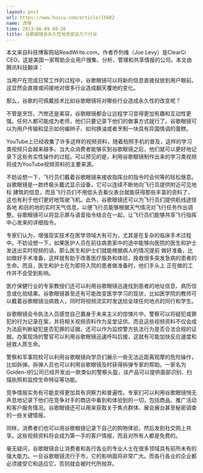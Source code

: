 ```yaml
---
layout: post
url: https://www.huxiu.com/article/15682
name: 虎嗅
time: 2013-06-09 08:26
title: 谷歌眼镜会永久性地改变这几个行业
---
```

本文来自科技博客网站ReadWrite.com，作者乔列维（Joe Levy）是ClearCi CEO，这是美国一家帮助企业用户搜集、分析、管理和共享情报的公司。本文由腾讯科技翻译：

当用户在完成日常工作的过程中，谷歌眼镜可以将新的信息直接投放到用户眼前。这显然会直接或间接地对很多行业造成翻天覆地的变化。

那么，谷歌的可佩戴技术比如谷歌眼镜将对哪些行业造成永久性的改变呢？

不管是烹饪、汽修还是美容，谷歌眼镜都会让远程学习变得更加有趣和互动性更强。任何人都可能成为老师，他们只要记录下他们的做事方式就行了。谷歌眼镜可以为用户传输和显示如何编辫子、如何换油或者烹制一块具有异国情调的蛋糕。

YouTube上已经收集了许多这样的视频资料，随着拍照手机的普及，这样的学习类视频只会越来越多。当大众消费者能够买到谷歌眼镜之后，他们就可以更好地记录下这些务实性操作的过程。可以预见的是，利用谷歌眼镜制作出来的学习类视频将成为YouTube视频资料的主要来源。

不妨设想一下，飞行员们戴着谷歌眼镜来接收指挥台的指令时会何等的轻松惬意。谷歌眼镜是一款终极头戴式显示设备，它可以连续不断地向飞行员提供附近可见地标 建筑的信息，而且飞行员们不用低头去看仪表台就能获得那些丰富的资料了，这也有利于他们更好地驾驶飞机。此外，谷歌眼镜还可以为飞行员们提供航线途径各地 和目的地的实时天气信息，以便飞行员能够根据天气情况对飞行任务作出调整。谷歌眼镜可以将显示屏与语音指令结合在一起，让飞行员们能够共享飞行指挥中心发来的详细指令。

专家们认为，增强现实技术在医学领域大有可为，尤其是在复杂的临床手术过程中。不妨设想一下，如果医护人员在前往病患家中的途中能够向医院的医生和护士发送出实时视频的话，那么医生和护士们就能根据病人的情况提前 做好准备，比如做好手术准备，这样就有助于改善医疗服务和体验，挽救很多突发急病的患者的生命。而且，医生和护士在为即将入院的患者做准备时，他们手头上 正在做的工作并不会受到影响。

医疗保健行业的专家教授们还可以利用谷歌眼镜迅速找到患者的地址信息、病历信息或化验结果。谷歌眼镜甚至还有可能改变医学学习的现状，比如医学院的教师可以戴着谷歌眼镜治病救人，同时将视频流实时发送给全球任何地点的同行和学生。

谷歌眼镜会令执法人员感觉自己置身于未来主义的惊悚片中。警察可以将疑犯或罪犯的行为记录在案，并将相关视频资料作为呈堂证供。而且这些视频资料不仅会成为法庭判断疑犯是否犯罪的证据，还可以作为监控警方执法行为是否合法合规的证据。办案现场的警官可以利用谷歌眼镜迅速呼叫后援，这就有可能加快反应速度和拯救人质生命。

警察和军事院校可以利用谷歌眼镜向学员们展示一些无法近距离观摩的危险操作，比如拆弹。拆弹人员也可以利用谷歌眼镜及时获得拆弹专家的帮助。一家名为Golden-I的公司已经开发出一款类似的警察头盔，该产品可以提供面部识别、扫描执照和监控生命特征等功能。

竞争情报实务有可能变得更加具有洞察力和普遍性。专家们可以利用谷歌眼镜悄无声息地记录下他们在竞争对手的商店中看到和体验到的一切，包括商品、推广活动和客户服务情况。谷歌眼镜还可以用来获取关于焦点群体、展会展台甚至秘密调查的一些关键情报。

同样，消费者们也可以用谷歌眼镜记录下自己的购物体验，然后发到社交网上共享。这些视频资料将会成为第一手的客户情报，而且对所有人都是免费的。

毫无疑问，谷歌眼镜会让消费者和各行各业的专业人士在很多领域具有前所未有的强大能力。一旦谷歌眼镜流行于市，它的影响面将非常广大。而各行各业的企业都必须接受它和适应它，否则就会被时代所抛弃。

